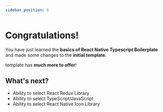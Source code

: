 ```yaml
---
sidebar_position: 6
---
```


# Congratulations!

You have just learned the **basics of React Native Typescript Boilerplate** and made some changes to the **initial template**.

template has **much more to offer**!

## What's next?

- Ability to select React Redux Library
- Ability to select TypeScript/JavaScript
- Ability to select React Native Icon Library
